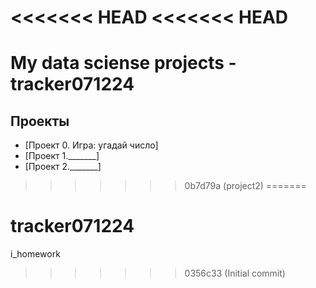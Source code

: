 <<<<<<< HEAD
<<<<<<< HEAD
=======
# My data sciense projects - tracker071224

## Проекты


* [Проект 0. Игра: угадай число] 
* [Проект 1._______]
* [Проект 2._______] 

>>>>>>> 0b7d79a (project2)
=======
# tracker071224
i_homework
>>>>>>> 0356c33 (Initial commit)
